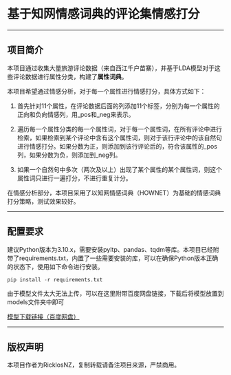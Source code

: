 # 基于知网情感词典的评论集情感打分

---

## 项目简介

本项目通过收集大量旅游评论数据（来自西江千户苗寨），并基于LDA模型对于这些评论数据进行属性分类，构建了**属性词典**。

本项目希望通过情感分析，对于每一个属性进行情感打分，具体方式如下：

1. 首先针对11个属性，在评论数据后面的列添加11个标签，分别为每一个属性的正向和负向情感列，用_pos和_neg来表示。

2. 遍历每一个属性分类的每一个属性词，对于每一个属性词，在所有评论中进行检索，如果检索到某个评论中含有这个属性词，则对于该行评论中的该自然句进行情感打分。如果分数为正，则添加到该行评论后的，符合该属性的_pos列，如果分数为负，则添加到_neg列。

3. 如果一个自然句中多次（两次及以上）出现了某个属性的某个属性词，则这个属性词只进行一遍打分，不进行重复计分。

在情感分析部分，本项目采用了以知网情感词典（HOWNET）为基础的情感词典打分策略，测试效果较好。

---

## 配置要求

建议Python版本为3.10.x，需要安装pyltp、pandas、tqdm等库。本项目已经附带了requirements.txt，内置了一些需要安装的库，可以在确保Python版本正确的状态下，使用如下命令进行安装。

```python
pip install -r requirements.txt
```

由于模型文件太大无法上传，可以在这里附带百度网盘链接，下载后将模型放置到models文件夹中即可

[模型下载链接（百度网盘）](https://pan.baidu.com/s/1BPsg8vztmVrgyjkD2sl7Yg?pwd=2024 )

---

## 版权声明

本项目作者为RicklosNZ，复制转载请备注项目来源，严禁商用。
